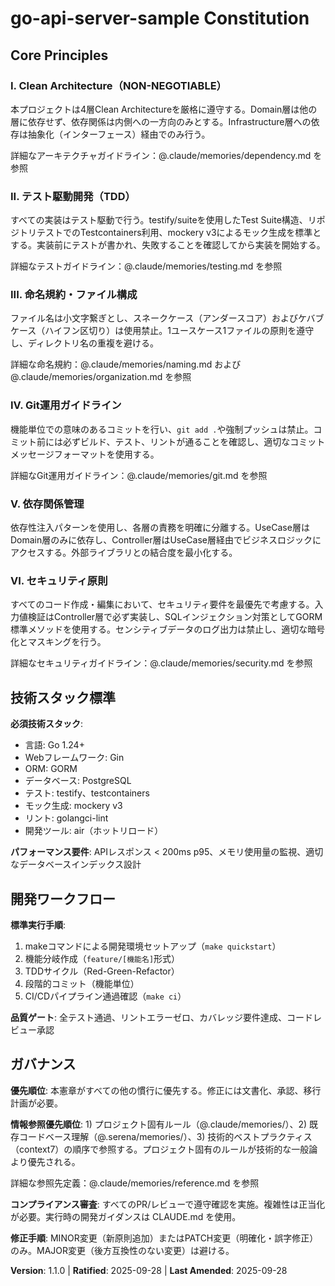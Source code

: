 <!--
Sync Impact Report - Constitution Update to v1.1.0
===========================================
Version Change: v1.0.0 → v1.1.0 (MINOR)
Ratified: 2025-09-28 | Last Amended: 2025-09-28

Added Principles:
- VI. セキュリティ原則（NEW）: 入力値検証、SQLインジェクション対策、XSS・CSRF対策、データベースセキュリティ、ログ・監査、セキュリティチェックリスト

Modified Sections:
- ガバナンス: 情報参照優先順位ガイドラインを追加

Added References:
- @.claude/memories/security.md - セキュリティガイドラインの詳細
- @.claude/memories/reference.md - 情報参照先定義

テンプレート更新状況:
✅ plan-template.mdのConstitution Checkルールと整合済み
✅ .claude/memories/への参照構造を維持・拡張
✅ tasks-template.mdがTDD原則と互換性確認済み
✅ spec-template.mdがClean Architecture要件と互換性確認済み

フォローアップTODO:
- なし - 既存のテンプレート構造と整合性を保持
-->

# go-api-server-sample Constitution

## Core Principles

### I. Clean Architecture（NON-NEGOTIABLE）
本プロジェクトは4層Clean Architectureを厳格に遵守する。Domain層は他の層に依存せず、依存関係は内側への一方向のみとする。Infrastructure層への依存は抽象化（インターフェース）経由でのみ行う。

詳細なアーキテクチャガイドライン：@.claude/memories/dependency.md を参照

### II. テスト駆動開発（TDD）
すべての実装はテスト駆動で行う。testify/suiteを使用したTest Suite構造、リポジトリテストでのTestcontainers利用、mockery v3によるモック生成を標準とする。実装前にテストが書かれ、失敗することを確認してから実装を開始する。

詳細なテストガイドライン：@.claude/memories/testing.md を参照

### III. 命名規約・ファイル構成
ファイル名は小文字繋ぎとし、スネークケース（アンダースコア）およびケバブケース（ハイフン区切り）は使用禁止。1ユースケース1ファイルの原則を遵守し、ディレクトリ名の重複を避ける。

詳細な命名規約：@.claude/memories/naming.md および @.claude/memories/organization.md を参照

### IV. Git運用ガイドライン
機能単位での意味のあるコミットを行い、`git add .`や強制プッシュは禁止。コミット前には必ずビルド、テスト、リントが通ることを確認し、適切なコミットメッセージフォーマットを使用する。

詳細なGit運用ガイドライン：@.claude/memories/git.md を参照

### V. 依存関係管理
依存性注入パターンを使用し、各層の責務を明確に分離する。UseCase層はDomain層のみに依存し、Controller層はUseCase層経由でビジネスロジックにアクセスする。外部ライブラリとの結合度を最小化する。

### VI. セキュリティ原則
すべてのコード作成・編集において、セキュリティ要件を最優先で考慮する。入力値検証はController層で必ず実装し、SQLインジェクション対策としてGORM標準メソッドを使用する。センシティブデータのログ出力は禁止し、適切な暗号化とマスキングを行う。

詳細なセキュリティガイドライン：@.claude/memories/security.md を参照

## 技術スタック標準

**必須技術スタック**:
- 言語: Go 1.24+
- Webフレームワーク: Gin
- ORM: GORM
- データベース: PostgreSQL
- テスト: testify、testcontainers
- モック生成: mockery v3
- リント: golangci-lint
- 開発ツール: air（ホットリロード）

**パフォーマンス要件**: APIレスポンス < 200ms p95、メモリ使用量の監視、適切なデータベースインデックス設計

## 開発ワークフロー

**標準実行手順**:
1. makeコマンドによる開発環境セットアップ（`make quickstart`）
2. 機能分岐作成（`feature/[機能名]`形式）
3. TDDサイクル（Red-Green-Refactor）
4. 段階的コミット（機能単位）
5. CI/CDパイプライン通過確認（`make ci`）

**品質ゲート**: 全テスト通過、リントエラーゼロ、カバレッジ要件達成、コードレビュー承認

## ガバナンス

**優先順位**: 本憲章がすべての他の慣行に優先する。修正には文書化、承認、移行計画が必要。

**情報参照優先順位**: 1) プロジェクト固有ルール（@.claude/memories/）、2) 既存コードベース理解（@.serena/memories/）、3) 技術的ベストプラクティス（context7）の順序で参照する。プロジェクト固有のルールが技術的な一般論より優先される。

詳細な参照先定義：@.claude/memories/reference.md を参照

**コンプライアンス審査**: すべてのPR/レビューで遵守確認を実施。複雑性は正当化が必要。実行時の開発ガイダンスは CLAUDE.md を使用。

**修正手順**: MINOR変更（新原則追加）またはPATCH変更（明確化・誤字修正）のみ。MAJOR変更（後方互換性のない変更）は避ける。

**Version**: 1.1.0 | **Ratified**: 2025-09-28 | **Last Amended**: 2025-09-28
